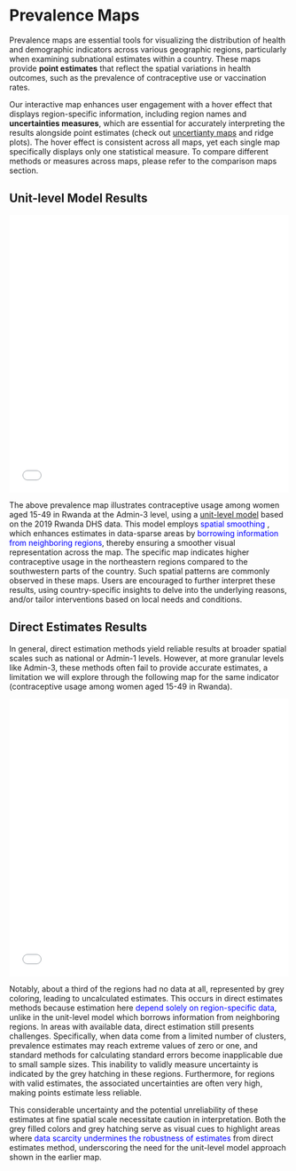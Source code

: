 # Prevalence Maps

Prevalence maps are  essential tools for visualizing the distribution of health and demographic indicators across various geographic regions, particularly when examining subnational estimates within a country. These maps provide **point estimates** that reflect the 
spatial variations in health outcomes, such as the prevalence of contraceptive use or vaccination rates.

Our interactive map enhances user engagement with a hover effect that displays region-specific information, including region names and **uncertainties measures**, which are essential for accurately interpreting the results alongside point estimates (check out [uncertianty maps](uncertainty_CI_CV.md) and ridge plots). The hover effect is consistent across all maps, yet each single map specifically displays only one statistical measure. To compare different methods or measures across maps, please refer to the comparison maps section.

## Unit-level Model Results

<div>
    <iframe src="../maps/RW_adm3_unit_mean.html" style="border: none; width: 100%; height: 500px;"></iframe>
</div>

The above prevalence map illustrates contraceptive usage among women aged 15-49 in Rwanda at the Admin-3 level, using a [unit-level model](../method/method_unit.md) based on the 2019 Rwanda DHS data. This model employs <span style="color: blue">spatial smoothing </span>, which enhances estimates in data-sparse areas by <span style="color: blue"> borrowing information from neighboring regions</span>, thereby ensuring a smoother visual representation across the map. The specific map indicates higher contraceptive usage in the northeastern regions compared to the southwestern parts of the country. Such spatial patterns are commonly observed in these maps. Users are encouraged to further interpret these results, using country-specific insights to delve into the underlying reasons, and/or tailor interventions based on local needs and conditions. 

## Direct Estimates Results

In general, direct estimation methods yield reliable results at broader spatial scales such as national or Admin-1 levels. However, at more granular levels like Admin-3, these methods often fail to provide accurate estimates, a limitation we will explore through the following map for the same indicator (contraceptive usage among women aged 15-49 in Rwanda). 

<div>
    <iframe src="../maps/RW_adm3_direct_mean.html" style="border: none; width: 100%; height: 500px;"></iframe>
</div>

Notably, about a third of the regions had no data at all, represented by grey coloring, leading to uncalculated estimates. This occurs in direct estimates methods because estimation here <span style="color: blue">depend solely on region-specific data</span>, unlike in the unit-level model which borrows information from neighboring regions. In areas with available data, direct estimation still presents challenges. Specifically, when data come from a limited number of clusters, prevalence estimates may reach extreme values of zero or one, and standard methods for calculating standard errors become inapplicable due to small sample sizes. This inability to validly measure uncertainty is indicated by the grey hatching in these regions. Furthermore, for regions with valid estimates, the associated uncertainties are often very high, making points estimate less reliable. 

This considerable uncertainty and the potential unreliability of these estimates at fine spatial scale necessitate caution in interpretation. Both the grey filled colors and grey hatching serve as visual cues to highlight areas where <span style="color: blue">data scarcity undermines the robustness of estimates</span> from direct estimates method, underscoring the need for the unit-level model approach shown in the earlier map.


<!-- <iframe src="https://www.youtube.com/watch?v=iV2gBOHhggs" allowfullscreen></iframe> -->
